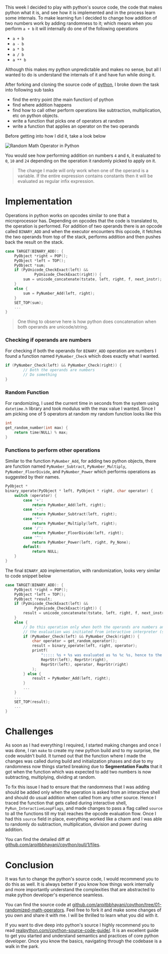 This week I decided to play with python's source code, the code that makes python what it is, and see how it is implemented and in the process learn some internals.  To make learning fun I decided to change how addition of two numbers work by adding randomness to it; which means when you perform `a + b` it will internally do one of the following operations

 - `a + b`
 - `a - b`
 - `a * b`
 - `a / b`
 - `a ** b`

Although this makes my python unpredictable and makes no sense, but all I wanted to do is understand the internals of it and have fun while doing it.

After forking and cloning the source code of [python](https://github.com/python/cpython), I broke down the task into following sub tasks

 - find the entry point (the main function) of python
 - find where addition happens
 - find how to call other perform operations like subtraction, multiplication, etc on python objects.
 - write a function that picks one of operators at random
 - write a function that applies an operator on the two operands

Before getting into how I did it, take a look below

![Random Math Operator in Python](https://user-images.githubusercontent.com/4745789/71643972-d96b2780-2ce6-11ea-894c-fd638dc95d7c.gif)

You would see how performing addition on numbers `4` and `6`, it evaluated to `0`, `10` and `24` depending on the operation it randomly picked to apply on it.

> The change I made will only work when one of the operand is a variable. If the entire expression contains constants then it will be evaluated as regular infix expression.

# Implementation
Operations in python works on opcodes similar to one that a microprocessor has. Depending on opcodes that the code is translated to, the operation is performed. For addition of two operands there is an opcode called `BINARY_ADD` and when the executor encounters this opcode, it fetches the two operands from top of the stack, performs addition and then pushes back the result on the stack.

```c
case TARGET(BINARY_ADD): {
    PyObject *right = POP();
    PyObject *left = TOP();
    PyObject *sum;
    if (PyUnicode_CheckExact(left) &&
             PyUnicode_CheckExact(right)) {
        sum = unicode_concatenate(tstate, left, right, f, next_instr);
    }
    else {
        sum = PyNumber_Add(left, right);
    }
    SET_TOP(sum);
    ...
}
```

> One thing to observe here is how python does concatenation when both operands are unicode/string.

### Checking if operands are numbers

For checking if both the operands for `BINARY_ADD` operation are numbers I found a function named `PyNumber_Check` which does exactly what I wanted.

```c
if (PyNumber_Check(left) && PyNumber_Check(right)) {
        // Both the operands are numbers
        // Do something
}
```

### Random Function
For randomizing, I used the current time in seconds from the system using `datetime.h` library and took modulus with the max value I wanted. Since I am picking one of 5 operators at random my random function looks like this

```c
int
get_random_number(int max) {
    return time(NULL) % max;
}
```

### Functions to perform other operations
Similar to the function `PyNumber_Add`, for adding two python objects, there are function named `PyNumber_Subtract`, `PyNumber_Multiply`, `PyNumber_FloorDivide`, and `PyNumber_Power` which performs operations as suggested by their names.

```c
PyObject *
binary_operate(PyObject * left, PyObject * right, char operator) {
    switch (operator) {
        case '+':
            return PyNumber_Add(left, right);
        case '-':
            return PyNumber_Subtract(left, right);
        case '*':
            return PyNumber_Multiply(left, right);
        case '/':
            return PyNumber_FloorDivide(left, right);
        case '^':
            return PyNumber_Power(left, right, Py_None);
        default:
            return NULL;
    }
}
```

The final `BINARY_ADD` implementation, with randomization, looks very similar to code snippet below

```c
case TARGET(BINARY_ADD): {
    PyObject *right = POP();
    PyObject *left = TOP();
    PyObject *result;
    if (PyUnicode_CheckExact(left) &&
             PyUnicode_CheckExact(right)) {
        result = unicode_concatenate(tstate, left, right, f, next_instr);
    }
    else {
        // Do this operation only when both the operands are numbers and
        // the evaluation was initiated from interactive interpreter (shell)
        if (PyNumber_Check(left) && PyNumber_Check(right)) {
            char operator = get_random_operator();
            result = binary_operate(left, right, operator);
            printf(
                "::::: %s + %s was evaluated as %s %c %s, hence to the value\n",
                ReprStr(left), ReprStr(right),
                ReprStr(left), operator, ReprStr(right)
            );
        } else {
            result = PyNumber_Add(left, right);
        }
        ...
    }
    ...
    SET_TOP(result);
    ...
}
```

# Challenges
As soon as I had everything I required, I started making changes and once I was done, I ran `make` to create my new python build and to my surprise, the code wouldn't build. It turned out that the function where I made the changes was called during build and initialization phases and due to my randomness now things started breaking due to __Segmentation Faults__ that it got when the function which was expected to add two numbers is now subtracting, multiplying, dividing at random.

To fix this issue I had to ensure that the randomness that I was adding should be added only when the operation is asked from an interactive shell and should do usual addition when called from any other source. Hence I traced the function that gets called during interactive shell, `PyRun_InteractiveLoopFlags`, and made changes to pass a flag called `source` to all the functions till my trail reaches the opcode evaluation flow. Once I had this `source` field in place, everything worked like a charm and I was able to randomly do subtraction, multiplication, division and power during addition.

You can find the detailed diff at [github.com/arpitbbhayani/cpython/pull/1/files](https://github.com/arpitbbhayani/cpython/pull/1/files).

# Conclusion

It was fun to change the python's source code, I would recommend you to do this as well. It is always better if you know how things work internally and more importantly understand the complexities that are abstracted to make python developer's experience seamless.

You can find the source code at [github.com/arpitbbhayani/cpython/tree/01-randomized-math-operators](https://github.com/arpitbbhayani/cpython/tree/01-randomized-math-operators). Feel free to fork it and make some changes of you own and share it with me. I will be thrilled to learn what you did with it.

If you want to dive deep into python's source I highly recommend you to read [realpython.com/cpython-source-code-guide/](https://realpython.com/cpython-source-code-guide/). It is an excellent guide to get you started and understand semantics and practices of core python developer. Once you know the basics, navigating through the codebase is a walk in the park.